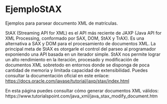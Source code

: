 # EjemploStAX
Ejemplos para parsear documento XML de matrículas.

StAX (Streaming API for XML) es el API más reciente de JAXP (Java API for XML Processing, conformado por SAX, DOM, StAX y TrAX). Es una alternativa a SAX y DOM para el procesamiento de documentos XML. La principal meta de StAX es otorgarle el control del parseo al programador exponiendo una API basada en un iterador simple. StAX  nos permite lograr un alto rendimiento en la iteración, procesado y modificación de documentos XML sobretodo en entornos donde se disponga de poca cantidad de memoria y limitada capacidad de extensibilidad.
Puedes consultar la documentación oficial en este enlace: https://docs.oracle.com/javase/tutorial/jaxp/stax/index.html 
<p>
En esta página puedes consultar cómo generar documentos XML válidos: https://www.tutorialspoint.com/java_xml/java_stax_modify_document.htm
